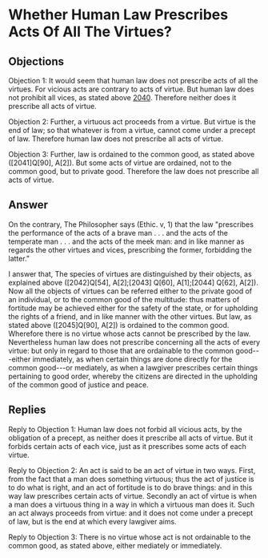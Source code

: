 # Whether Human Law Prescribes Acts Of All The Virtues?

## Objections

Objection 1: It would seem that human law does not prescribe acts of all the virtues. For vicious acts are contrary to acts of virtue. But human law does not prohibit all vices, as stated above [2040](A[2]). Therefore neither does it prescribe all acts of virtue.

Objection 2: Further, a virtuous act proceeds from a virtue. But virtue is the end of law; so that whatever is from a virtue, cannot come under a precept of law. Therefore human law does not prescribe all acts of virtue.

Objection 3: Further, law is ordained to the common good, as stated above ([2041]Q[90], A[2]). But some acts of virtue are ordained, not to the common good, but to private good. Therefore the law does not prescribe all acts of virtue.

## Answer

On the contrary, The Philosopher says (Ethic. v, 1) that the law "prescribes the performance of the acts of a brave man . . . and the acts of the temperate man . . . and the acts of the meek man: and in like manner as regards the other virtues and vices, prescribing the former, forbidding the latter."

I answer that, The species of virtues are distinguished by their objects, as explained above ([2042]Q[54], A[2];[2043] Q[60], A[1];[2044] Q[62], A[2]). Now all the objects of virtues can be referred either to the private good of an individual, or to the common good of the multitude: thus matters of fortitude may be achieved either for the safety of the state, or for upholding the rights of a friend, and in like manner with the other virtues. But law, as stated above ([2045]Q[90], A[2]) is ordained to the common good. Wherefore there is no virtue whose acts cannot be prescribed by the law. Nevertheless human law does not prescribe concerning all the acts of every virtue: but only in regard to those that are ordainable to the common good---either immediately, as when certain things are done directly for the common good---or mediately, as when a lawgiver prescribes certain things pertaining to good order, whereby the citizens are directed in the upholding of the common good of justice and peace.

## Replies

Reply to Objection 1: Human law does not forbid all vicious acts, by the obligation of a precept, as neither does it prescribe all acts of virtue. But it forbids certain acts of each vice, just as it prescribes some acts of each virtue.

Reply to Objection 2: An act is said to be an act of virtue in two ways. First, from the fact that a man does something virtuous; thus the act of justice is to do what is right, and an act of fortitude is to do brave things: and in this way law prescribes certain acts of virtue. Secondly an act of virtue is when a man does a virtuous thing in a way in which a virtuous man does it. Such an act always proceeds from virtue: and it does not come under a precept of law, but is the end at which every lawgiver aims.

Reply to Objection 3: There is no virtue whose act is not ordainable to the common good, as stated above, either mediately or immediately.